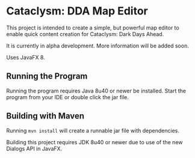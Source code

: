 # Cataclysm: DDA Map Editor

This project is intended to create a simple, but powerful map editor to enable quick content creation for Cataclysm: Dark Days Ahead.

It is currently in alpha development. More information will be added soon.

Uses JavaFX 8.

## Running the Program

Running the program requires Java 8u40 or newer be installed.
Start the program from your IDE or double click the jar file.

## Building with Maven

Running ```mvn install``` will create a runnable jar file with dependencies.

Building this project requires JDK 8u40 or newer due to use of the new Dialogs API in JavaFX.
